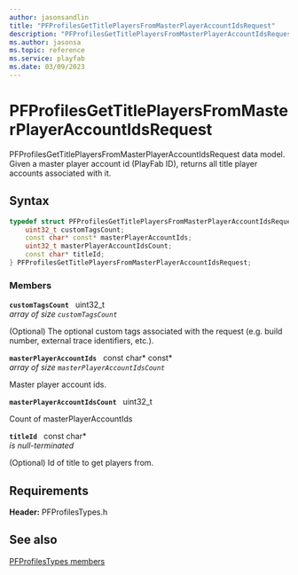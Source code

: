 ```yaml
---
author: jasonsandlin
title: "PFProfilesGetTitlePlayersFromMasterPlayerAccountIdsRequest"
description: "PFProfilesGetTitlePlayersFromMasterPlayerAccountIdsRequest data model. Given a master player account id (PlayFab ID), returns all title player accounts associated with it."
ms.author: jasonsa
ms.topic: reference
ms.service: playfab
ms.date: 03/09/2023
---
```


# PFProfilesGetTitlePlayersFromMasterPlayerAccountIdsRequest  

PFProfilesGetTitlePlayersFromMasterPlayerAccountIdsRequest data model. Given a master player account id (PlayFab ID), returns all title player accounts associated with it.  

## Syntax  
  
```cpp
typedef struct PFProfilesGetTitlePlayersFromMasterPlayerAccountIdsRequest {  
    uint32_t customTagsCount;  
    const char* const* masterPlayerAccountIds;  
    uint32_t masterPlayerAccountIdsCount;  
    const char* titleId;  
} PFProfilesGetTitlePlayersFromMasterPlayerAccountIdsRequest;  
```
  
### Members  
  
**`customTagsCount`** &nbsp; uint32_t  
*array of size `customTagsCount`*  
  
(Optional) The optional custom tags associated with the request (e.g. build number, external trace identifiers, etc.).
  
**`masterPlayerAccountIds`** &nbsp; const char* const*  
*array of size `masterPlayerAccountIdsCount`*  
  
Master player account ids.
  
**`masterPlayerAccountIdsCount`** &nbsp; uint32_t  
  
Count of masterPlayerAccountIds
  
**`titleId`** &nbsp; const char*  
*is null-terminated*  
  
(Optional) Id of title to get players from.
  
  
## Requirements  
  
**Header:** PFProfilesTypes.h
  
## See also  
[PFProfilesTypes members](../pfprofilestypes_members.md)  

  
  
